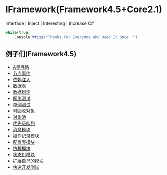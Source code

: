 # IFramework(Framework4.5+Core2.1)
Interface | Inject | Interesting | Increase  C#
``` csharp
while(true)
    Console.Write("Thanks For EveryOne Who Used It Once !")
```

## 例子们(Framework4.5)
* [A星寻路](https://github.com/OnClick9927/IFramework_CS/blob/master/Example/AstarTest.cs)
* [节点事件](https://github.com/OnClick9927/IFramework_CS/blob/master/Example/NodeActionTest.cs)
* [依赖注入](https://github.com/OnClick9927/IFramework_CS/blob/master/Example/InjectTest.cs)
* [数据表](https://github.com/OnClick9927/IFramework_CS/blob/master/Example/DataTableTest.cs)
* [数据绑定](https://github.com/OnClick9927/IFramework_CS/blob/master/Example/BindTest.cs)
* [网络测试](https://github.com/OnClick9927/IFramework_CS/blob/master/Example/NetTest.cs)
* [单例测试](https://github.com/OnClick9927/IFramework_CS/blob/master/Example/SingletonTest.cs)
* [可回收对象](https://github.com/OnClick9927/IFramework_CS/blob/master/Example/RecyclableObjectTest.cs)
* [对象池](https://github.com/OnClick9927/IFramework_CS/blob/master/Example/PoolTest.cs)
* [优先级队列](https://github.com/OnClick9927/IFramework_CS/blob/master/Example/PriorityQueueTest.cs)
* [消息模块](https://github.com/OnClick9927/IFramework_CS/blob/master/Example/MessageExample.cs)
* [操作记录模块](https://github.com/OnClick9927/IFramework_CS/blob/master/Example/RecorderTest.cs)
* [配置表模块](https://github.com/OnClick9927/IFramework_CS/blob/master/Example/ConfigTest.cs)
* [协程模块](https://github.com/OnClick9927/IFramework_CS/blob/master/Example/CoroutineTest.cs)
* [状态机模块](https://github.com/OnClick9927/IFramework_CS/blob/master/Example/FsmTest.cs)
* [扩展自己的模块](https://github.com/OnClick9927/IFramework_CS/blob/master/Example/MouduleTest.cs)
* [快速开发测试](https://github.com/OnClick9927/IFramework_CS/blob/master/Example/FastTest.cs)




